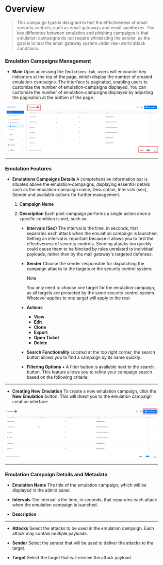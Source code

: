 # Overview
> This campaign type is designed to test the effectiveness of email security controls, such as email gateways and email sandboxes. The key difference between emulation and phishing campaigns is that emulation campaigns do not require whitelisting the sender, as the goal is to test the email gateway system under real-world attack conditions.

### Emulation Campaigns Management

- **Main** Upon accessing the `Emulations tab`, users will encounter key indicators at the top of the page, which display the number of created emulation-campaigns. The interface is paginated, enabling users to customize the number of emulation-campaigns displayed. You can customize the number of emulation-campaigns displayed by adjusting the pagination at the bottom of the page.

![Do-Phish overview!](../../assets/do/emulations/overview.png "Do-Phish overview")

***
### Emulation Features

- **Emulations Campaigns Details** A comprehensive information bar is situated above the emulation-campaigns, displaying essential details such as the emulation-campaign name, Description, Intervals (sec), Sender and available actions for further management.
    
    1. **Campaign Name**

    2. **Description** Each post-campaign performs a single action once a specific condition is met, such as:

        - **Intervals (Sec)** The interval is the time, in seconds, that separates each attack when the emulation campaign is launched. Setting an interval is important because it allows you to test the effectiveness of security controls. Sending attacks too quickly could cause them to be blocked by rules unrelated to individual payloads, rather than by the mail gateway's targeted defenses.

        - **Sender** Choose the sender responsible for dispatching the campaign attacks to the targets or the security control system.
            > [!NOTE]
            > You only need to choose one target for the emulation campaign, as all targets are protected by the same security control system. Whatever applies to one target will apply to the rest

        - **Actions**
            - **View**
            - **Edit**
            - **Clone**
            - **Export**
            - **Open Ticket**
            - **Delete**
        
        - **Search Functionality** Located at the top right corner, the search button allows you to find a campaign by its name quickly.

        - **Filtering Options** •	A filter button is available next to the search button. This feature allows you to refine your campaign search based on the following criteria:
***
- **Creating New Emulation** To create a new emulation campaign, click the **New Emulation** button. This will direct you to the emulation campaign creation interface

![Do-Phish create!](../../assets/do/emulations/create.png "Do-Phish create")


***
### Emulation Campaign Details and Metadata

- **Emulation Name** The title of the emulation campaign, which will be displayed in the admin panel.

- **Intervals** The interval is the time, in seconds, that separates each attack when the emulation campaign is launched.

- **Description**

***

- **Attacks** Select the attacks to be used in the emulation campaign. Each attack may contain multiple payloads.

- **Sender** Select the sender that will be used to deliver the attacks to the target.

- **Target** Select the target that will receive the attack payload.